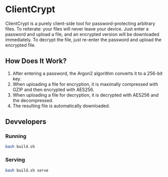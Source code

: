 # ClientCrypt
ClientCrypt is a purely client-side tool for password-protecting
arbitrary files. To reiterate: your files will never leave your device.
Just enter a password and upload a file, and an encrypted version will
be downloaded immediately. To decrypt the file, just re-enter the
password and upload the encrypted file.

## How Does It Work?
1. After entering a password, the Argon2 algorithm converts it to a 256-bit key.
2. When uploading a file for encryption, it is maximally compressed with GZIP and then encrypted with AES256.
3. When uploading a file for decryption, it is decrypted with AES256 and the decompressed.
4. The resulting file is automatically downloaded.

## Devvelopers
### Running
```bash
bash build.sh
```
### Serving
```bash
bash build.sh serve
```